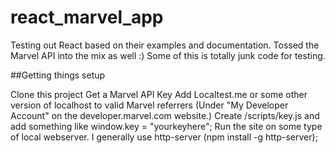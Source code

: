 # react_marvel_app
Testing out React based on their examples and documentation. Tossed the Marvel API into the mix as well :) Some of this is totally junk code for testing.

##Getting things setup

Clone this project
Get a Marvel API Key
Add Localtest.me or some other version of localhost to valid Marvel referrers (Under "My Developer Account" on the developer.marvel.com website.)
Create /scripts/key.js and add something like window.key = "yourkeyhere";
Run the site on some type of local webserver. I generally use http-server (npm install -g http-server);
